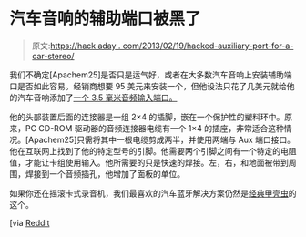 # 汽车音响的辅助端口被黑了

> 原文:[https://hack aday . com/2013/02/19/hacked-auxiliary-port-for-a-car-stereo/](https://hackaday.com/2013/02/19/hacked-auxiliary-port-for-a-car-stereo/)

我们不确定[Apachem25]是否只是运气好，或者在大多数汽车音响上安装辅助端口是否如此容易。经销商想要 95 美元来安装一个，但他设法只花了几美元就给他的汽车音响添加了[一个 3.5 毫米音频输入端口。](http://imgur.com/a/qyRSX/layout/blog)

他的头部装置后面的连接器是一组 2×4 的插脚，嵌在一个保护性的塑料环中。原来，PC CD-ROM 驱动器的音频连接器电缆有一个 1×4 的插座，非常适合这种情况。[Apachem25]只需将其中一根电缆剪成两半，并使用两端与 Aux 端口接口。他在互联网上找到了他的特定型号的引脚。他需要两个引脚之间有一个特定的电阻值，才能让卡组使用输入。他所需要的只是快速的焊接。左，右，和地面被带到周围，焊接到一个音频插孔，他增加了面板的单位。

如果你还在摇滚卡式录音机，我们最喜欢的汽车蓝牙解决方案仍然是[经典甲壳虫](http://hackaday.com/2012/05/25/classic-vw-bug-stereo-gets-bluetooth/)的这个。

[via [Reddit](http://www.reddit.com/r/DIY/comments/18rk6j/saved_myself_9250_on_an_aux_port_with_a_little/)